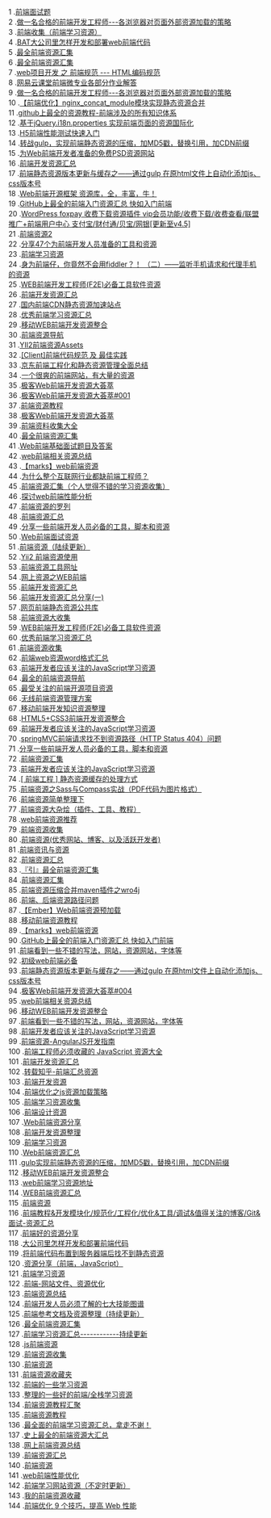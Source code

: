 1 .[前端面试题](http://blog.csdn.net/kongjiea/article/details/46341575?locationNum=14&fps=1)  
2 .[做一名合格的前端开发工程师---各浏览器对页面外部资源加载的策略](http://blog.csdn.net/m13666368773/article/details/7516427?locationNum=15&fps=1)  
3 .[前端收集（前端学习资源）](http://blog.csdn.net/bingqingsuimeng/article/details/17277123?locationNum=1&fps=1)  
4 .[BAT大公司里怎样开发和部署web前端代码](http://blog.csdn.net/xllily_11/article/details/51957002?locationNum=1&fps=1)  
5 .[最全前端资源汇集](http://blog.csdn.net/ZGhekuiwu/article/details/53869843?locationNum=3&fps=1)  
6 .[最全前端资源汇集](http://blog.csdn.net/yuexianchang/article/details/51188309?locationNum=1&fps=1)  
7 .[web项目开发 之 前端规范 --- HTML编码规范](http://blog.csdn.net/xllily_11/article/details/51249029?locationNum=7&fps=1)  
8 .[网易云课堂前端微专业各部分作业解答](http://blog.csdn.net/sinat_27304985/article/details/46293583?locationNum=14&fps=1)  
9 .[做一名合格的前端开发工程师---各浏览器对页面外部资源加载的策略](http://blog.csdn.net/dz45693/article/details/7536133?locationNum=8&fps=1)  
10 .[【前端优化】nginx_concat_module模块实现静态资源合并](http://blog.csdn.net/bill200711022/article/details/8300250?locationNum=1&fps=1)  
11 .[github上最全的资源教程-前端涉及的所有知识体系](http://blog.csdn.net/qq_34348873/article/details/52572008?locationNum=2&fps=1)  
12 .[基于jQuery.i18n.properties 实现前端页面的资源国际化](http://blog.csdn.net/aixiaoyang168/article/details/49336709?locationNum=11&fps=1)  
13 .[H5前端性能测试快速入门](http://blog.csdn.net/TMQ1225/article/details/51909790?locationNum=11&fps=1)  
14 .[转战gulp，实现前端静态资源的压缩，加MD5戳，替换引用，加CDN前缀](http://blog.csdn.net/cczhumin/article/details/50990726?locationNum=12&fps=1)  
15 .[为Web前端开发者准备的免费PSD资源网站](http://blog.csdn.net/Iamduoluo/article/details/8043612?locationNum=3&fps=1)  
16 .[前端开发资源汇总](http://blog.csdn.net/u011461420/article/details/51853748?locationNum=15&fps=1)  
17 .[前端静态资源版本更新与缓存之——通过gulp 在原html文件上自动化添加js、css版本号](http://blog.csdn.net/zch681990/article/details/52421871?locationNum=13&fps=1)  
18 .[Web前端开源框架 资源库，全，丰富，牛！](http://blog.csdn.net/feiying008/article/details/43966565?locationNum=10&fps=1)  
19 .[GitHub上最全的前端入门资源汇总 快如入门前端](http://blog.csdn.net/kun5706947/article/details/52573969?locationNum=4&fps=1)  
20 .[WordPress foxpay 收费下载资源插件 vip会员功能/收费下载/收费查看/联盟推广+前端用户中心 支付宝/财付通/贝宝/网银[更新至v4.5]](http://blog.csdn.net/huaive/article/details/45936055?locationNum=10&fps=1)  
21 .[前端资源2](http://blog.csdn.net/kun5706947/article/details/52574128?locationNum=2&fps=1)  
22 .[分享47个为前端开发人员准备的工具和资源](http://blog.csdn.net/Tizian/article/details/7864294?locationNum=7&fps=1)  
23 .[前端学习资源](http://blog.csdn.net/yongxiaokang1/article/details/43762593?locationNum=5&fps=1)  
24 .[身为前端仔，你竟然不会用fiddler？！  （二）——监听手机请求和代理手机的资源](http://blog.csdn.net/minidrupal/article/details/42147453?locationNum=3&fps=1)  
25 .[WEB前端开发工程师(F2E)必备工具软件资源](http://blog.csdn.net/lvjin110/article/details/37913625?locationNum=10&fps=1)  
26 .[前端开发资源汇总](http://blog.csdn.net/github_34419871/article/details/51986853?locationNum=3&fps=1)  
27 .[国内前端CDN静态资源加速站点](http://blog.csdn.net/playboyanta123/article/details/43487759?locationNum=11&fps=1)  
28 .[优秀前端学习资源汇总](http://blog.csdn.net/zdp072/article/details/21276967?locationNum=4&fps=1)  
29 .[移动WEB前端开发资源整合](http://blog.csdn.net/shimadongxue/article/details/51955892?locationNum=6&fps=1)  
30 .[前端资源导航](http://blog.csdn.net/confidence68/article/details/39478717?locationNum=10&fps=1)  
31 .[YII2前端资源Assets](http://blog.csdn.net/ying1989920/article/details/45272153?locationNum=6&fps=1)  
32 .[[Client]前端代码规范 及 最佳实践](http://blog.csdn.net/huodianyan/article/details/40817125?locationNum=6&fps=1)  
33 .[京东前端工程化和静态资源管理全面总结](http://blog.csdn.net/u010191243/article/details/52081836?locationNum=10&fps=1)  
34 .[一个很爽的前端网站，有大量的资源](http://blog.csdn.net/newjueqi/article/details/8535476?locationNum=15&fps=1)  
35 .[极客Web前端开发资源大荟萃](http://blog.csdn.net/jjfat/article/details/38845329?locationNum=12&fps=1)  
36 .[极客Web前端开发资源大荟萃#001](http://blog.csdn.net/jjfat/article/details/38388519?locationNum=13&fps=1)  
37 .[前端资源教程](http://blog.csdn.net/cengjingcanghai123/article/details/50942821?locationNum=7&fps=1)  
38 .[极客Web前端开发资源大荟萃](http://blog.csdn.net/jjfat/article/details/39181433?locationNum=11&fps=1)  
39 .[前端资料收集大全](http://blog.csdn.net/zhangchen124/article/details/52557516?locationNum=2&fps=1)  
40 .[最全前端资源汇集](http://blog.csdn.net/zgrkaka/article/details/51535518?locationNum=4&fps=1)  
41 .[Web前端基础面试题目及答案](http://blog.csdn.net/qq443068902/article/details/51549607?locationNum=15&fps=1)  
42 .[web前端相关资源总结](http://blog.csdn.net/zhengyinhui100/article/details/8207140?locationNum=13&fps=1)  
43 .[【marks】web前端资源](http://blog.csdn.net/u010698554/article/details/20643883?locationNum=12&fps=1)  
44 .[为什么整个互联网行业都缺前端工程师？](http://blog.csdn.net/vuturn/article/details/46593013?locationNum=8&fps=1)  
45 .[前端资源汇集（个人觉得不错的学习资源收集）](http://blog.csdn.net/u014516981/article/details/51542388?locationNum=1&fps=1)  
46 .[探讨web前端性能分析](http://blog.csdn.net/liaozhongping/article/details/51029250?locationNum=3&fps=1)  
47 .[前端资源的罗列](http://blog.csdn.net/qishuixian/article/details/41131275?locationNum=11&fps=1)  
48 .[前端资源汇总](http://blog.csdn.net/shuawanxiao/article/details/50418994?locationNum=9&fps=1)  
49 .[分享一些前端开发人员必备的工具，脚本和资源](http://blog.csdn.net/jjfat/article/details/7834884?locationNum=14&fps=1)  
50 .[Web前端面试资源](http://blog.csdn.net/zxy9602/article/details/50791040?locationNum=13&fps=1)  
51 .[前端资源（陆续更新）](http://blog.csdn.net/FuDesign2008/article/details/5963682?locationNum=10&fps=1)  
52 .[Yii2 前端资源使用](http://blog.csdn.net/jia_bowen/article/details/50177329?locationNum=7&fps=1)  
53 .[前端资源工具网址](http://blog.csdn.net/u012193330/article/details/42774725?locationNum=8&fps=1)  
54 .[网上资源之WEB前端](http://blog.csdn.net/zhangjie617/article/details/6651923?locationNum=15&fps=1)  
55 .[前端开发资源汇总](http://blog.csdn.net/liangjinliang/article/details/48475419?locationNum=11&fps=1)  
56 .[前端开发资源汇总分享(一)](http://blog.csdn.net/happyduoduo1/article/details/51809755?locationNum=14&fps=1)  
57 .[网页前端静态资源公共库](http://blog.csdn.net/Gane_Cheng/article/details/53148200?locationNum=2&fps=1)  
58 .[前端资源大收集](http://blog.csdn.net/pingfan592/article/details/50779154?locationNum=15&fps=1)  
59 .[WEB前端开发工程师(F2E)必备工具软件资源](http://blog.csdn.net/daixh/article/details/4795588?locationNum=12&fps=1)  
60 .[优秀前端学习资源汇总](http://blog.csdn.net/lee1991723/article/details/41080385?locationNum=6&fps=1)  
61 .[前端资源收集](http://blog.csdn.net/u012263973/article/details/44877627?locationNum=5&fps=1)  
62 .[前端web资源word格式汇总](http://blog.csdn.net/qq20004604/article/details/52137865?locationNum=4&fps=1)  
63 .[前端开发者应该关注的JavaScript学习资源](http://blog.csdn.net/laoxiao1987/article/details/7524255?locationNum=5&fps=1)  
64 .[最全的前端资源导航](http://blog.csdn.net/robotboy123/article/details/50894674?locationNum=14&fps=1)  
65 .[最受关注的前端开源项目资源](http://blog.csdn.net/lalala003/article/details/9250963?locationNum=4&fps=1)  
66 .[无线前端资源管理方案](http://blog.csdn.net/xiongzhengxiang/article/details/8474724?locationNum=9&fps=1)  
67 .[移动前端开发知识资源整理](http://blog.csdn.net/helloxiaoliang/article/details/50673548?locationNum=9&fps=1)  
68 .[HTML5+CSS3前端开发资源整合](http://blog.csdn.net/rochsoft/article/details/50674110?locationNum=12&fps=1)  
69 .[前端开发者应该关注的JavaScript学习资源](http://blog.csdn.net/nowgoant/article/details/6551994?locationNum=9&fps=1)  
70 .[springMVC前端请求找不到资源路径（HTTP Status 404）问题](http://blog.csdn.net/nchu2020/article/details/50816068?locationNum=8&fps=1)  
71 .[分享一些前端开发人员必备的工具，脚本和资源](http://blog.csdn.net/xusongsong520/article/details/7837052?locationNum=11&fps=1)  
72 .[前端资源汇集](http://blog.csdn.net/ssisse/article/details/51542831?locationNum=6&fps=1)  
73 .[前端开发者应该关注的JavaScript学习资源](http://blog.csdn.net/wkyb608/article/details/6222495?locationNum=6&fps=1)  
74 .[[ 前端工程 ] 静态资源缓存的处理方式](http://blog.csdn.net/yangzhihello/article/details/53131528?locationNum=12&fps=1)  
75 .[前端资源之Sass与Compass实战（PDF代码为图片格式）](http://blog.csdn.net/sinat_25497313/article/details/43266761?locationNum=1&fps=1)  
76 .[前端资源简单整理下](http://blog.csdn.net/cuifancastle/article/details/51447219?locationNum=5&fps=1)  
77 .[前端资源大杂烩（插件、工具、教程）](http://blog.csdn.net/JunBo_Song/article/details/52194090?locationNum=9&fps=1)  
78 .[web前端资源推荐](http://blog.csdn.net/hmy1106/article/details/45667683?locationNum=13&fps=1)  
79 .[前端资源收集](http://blog.csdn.net/chuganghong/article/details/37809215?locationNum=7&fps=1)  
80 .[前端资源(优秀网站、博客、以及活跃开发者)](http://blog.csdn.net/gao497278979/article/details/52089406?locationNum=5&fps=1)  
81 .[前端资讯与资源](http://blog.csdn.net/CareChere/article/details/51931395?locationNum=8&fps=1)  
82 .[前端资源汇总](http://blog.csdn.net/houyaowei/article/details/51444861?locationNum=10&fps=1)  
83 .[『引』最全前端资源汇集](http://blog.csdn.net/lyb0924/article/details/51544585?locationNum=8&fps=1)  
84 .[前端资源汇集](http://blog.csdn.net/oTangGuoQiang/article/details/52980758?locationNum=5&fps=1)  
85 .[前端资源压缩合并maven插件之wro4j](http://blog.csdn.net/shut1k/article/details/49848509?locationNum=15&fps=1)  
86 .[前端、后端资源路径问题](http://blog.csdn.net/emperorandking/article/details/46928585?locationNum=7&fps=1)  
87 .[【Ember】Web前端资源预加载](http://blog.csdn.net/taniqng/article/details/41893977?locationNum=4&fps=1)  
88 .[移动前端资源教程](http://blog.csdn.net/Su_tianbiao/article/details/51140074?locationNum=11&fps=1)  
89 .[【marks】web前端资源](http://blog.csdn.net/zheng963/article/details/48439257?locationNum=11&fps=1)  
90 .[GitHub上最全的前端入门资源汇总 快如入门前端](http://blog.csdn.net/u010008303/article/details/52933285?locationNum=10&fps=1)  
91 .[前端看到一些不错的写法，网站，资源网站，字体等](http://blog.csdn.net/sqfbeijing/article/details/47130637?locationNum=8&fps=1)  
92 .[初级web前端必备](http://blog.csdn.net/OLiver_web/article/details/53769262?locationNum=7&fps=1)  
93 .[前端静态资源版本更新与缓存之——通过gulp 在原html文件上自动化添加js、css版本号](http://blog.csdn.net/Gavid0124/article/details/53811692?locationNum=5&fps=1)  
94 .[极客Web前端开发资源大荟萃#004](http://blog.csdn.net/formyth/article/details/42457251?locationNum=1&fps=1)  
95 .[web前端相关资源总结](http://blog.csdn.net/silent527/article/details/8214599?locationNum=2&fps=1)  
96 .[移动WEB前端开发资源整合](http://blog.csdn.net/lloyvhe/article/details/50082425?locationNum=2&fps=1)  
97 .[前端看到一些不错的写法，网站，资源网站，字体等](http://blog.csdn.net/sqfbeijing/article/details/48549671?locationNum=4&fps=1)  
98 .[前端开发者应该关注的JavaScript学习资源](http://blog.csdn.net/geekone/article/details/6295930?locationNum=6&fps=1)  
99 .[前端资源-AngularJS开发指南](http://blog.csdn.net/natalie86/article/details/45201275?locationNum=3&fps=1)  
100 .[前端工程师必须收藏的 JavaScript 资源大全](http://blog.csdn.net/qq_34047841/article/details/52296721?locationNum=12&fps=1)  
101 .[前端开发资源汇总](http://blog.csdn.net/fengye12zjs/article/details/53634427?locationNum=6&fps=1)  
102 .[转载知乎-前端汇总资源](http://blog.csdn.net/ssisse/article/details/52371888?locationNum=13&fps=1)  
103 .[前端开发资源](http://blog.csdn.net/bzjbest/article/details/49755365?locationNum=13&fps=1)  
104 .[前端优化之js资源加载策略](http://blog.csdn.net/shut1k/article/details/49848535?locationNum=5&fps=1)  
105 .[前端学习资源收集](http://blog.csdn.net/Johnny0991/article/details/51778743?locationNum=14&fps=1)  
106 .[前端设计资源](http://blog.csdn.net/mg1616/article/details/45273789?locationNum=9&fps=1)  
107 .[Web前端资源分享](http://blog.csdn.net/qian_xiaona/article/details/49621729?locationNum=8&fps=1)  
108 .[前端开发资源整理](http://blog.csdn.net/dailyye/article/details/47790031?locationNum=7&fps=1)  
109 .[前端学习资源](http://blog.csdn.net/LJF1994/article/details/51997153?locationNum=2&fps=1)  
110 .[Web前端资源汇总](http://blog.csdn.net/imail2016/article/details/51764087?locationNum=3&fps=1)  
111 .[gulp实现前端静态资源的压缩，加MD5戳，替换引用，加CDN前缀](http://blog.csdn.net/Gavid0124/article/details/53841917?locationNum=4&fps=1)  
112 .[移动WEB前端开发资源整合](http://blog.csdn.net/lzsddff/article/details/49946279?locationNum=6&fps=1)  
113 .[web前端学习资源地址](http://blog.csdn.net/u011313703/article/details/50496417?locationNum=15&fps=1)  
114 .[WEB前端资源汇总](http://blog.csdn.net/ThePromonkeyOf_HeLuo/article/details/52928152?locationNum=15&fps=1)  
115 .[前端资源](http://blog.csdn.net/a599070001/article/details/33742719?locationNum=4&fps=1)  
116 .[前端教程&开发模块化/规范化/工程化/优化&工具/调试&值得关注的博客/Git&面试-资源汇总](http://blog.csdn.net/java_goodstudy/article/details/53166713?locationNum=4&fps=1)  
117 .[前端好的资源分享](http://blog.csdn.net/yuanmei1986/article/details/50457905?locationNum=10&fps=1)  
118 .[大公司里怎样开发和部署前端代码](http://blog.csdn.net/Meseal/article/details/53371606?locationNum=2&fps=1)  
119 .[将前端代码布置到服务器端后找不到静态资源](http://blog.csdn.net/u014266077/article/details/53536058?locationNum=2&fps=1)  
120 .[资源分享（前端，JavaScript）](http://blog.csdn.net/ideal_me/article/details/51217920?locationNum=3&fps=1)  
121 .[前端学习资源](http://blog.csdn.net/x_zcl/article/details/51896506?locationNum=8&fps=1)  
122 .[前端-网站文件、资源优化](http://blog.csdn.net/qq_36631168/article/details/53116484?locationNum=9&fps=1)  
123 .[前端资源总结](http://blog.csdn.net/qq_36411393/article/details/52913190?locationNum=6&fps=1)  
124 .[前端开发人员必须了解的七大技能图谱](http://blog.csdn.net/l1063951462/article/details/53504474?locationNum=9&fps=1)  
125 .[前端参考文档及资源整理（持续更新）](http://blog.csdn.net/baidu_28312631/article/details/52860345?locationNum=5&fps=1)  
126 .[最全前端资源汇集](http://blog.csdn.net/u010008303/article/details/52934176?locationNum=8&fps=1)  
127 .[前端学习资源汇总------------持续更新](http://blog.csdn.net/u010537398/article/details/52027767?locationNum=3&fps=1)  
128 .[js前端资源](http://blog.csdn.net/u013142248/article/details/53636987?locationNum=1&fps=1)  
129 .[前端资源收集](http://blog.csdn.net/wwwasw/article/details/51712602?locationNum=14&fps=1)  
130 .[前端资源](http://blog.csdn.net/qq_24591547/article/details/52350890?locationNum=13&fps=1)  
131 .[前端资源收藏夹](http://blog.csdn.net/Dong_PT/article/details/52100897?locationNum=12&fps=1)  
132 .[前端的一些学习资源](http://blog.csdn.net/sinat_26694359/article/details/51647418?locationNum=1&fps=1)  
133 .[整理的一些好的前端/全栈学习资源](http://blog.csdn.net/qq_18663357/article/details/54341033?locationNum=5&fps=1)  
134 .[前端资源教程汇聚](http://blog.csdn.net/w786572258/article/details/52944684?locationNum=12&fps=1)  
135 .[前端资源教程](http://blog.csdn.net/NotBad_/article/details/53020716?locationNum=13&fps=1)  
136 .[最全面的前端学习资源汇总，拿走不谢！](http://blog.csdn.net/w3cschoolcn/article/details/52768776?locationNum=1&fps=1)  
137 .[史上最全的前端资源大汇总](http://blog.csdn.net/MR_LP/article/details/54408782?locationNum=9&fps=1)  
138 .[网上前端资源总结](http://blog.csdn.net/liyong5695/article/details/52354368?locationNum=9&fps=1)  
139 .[前端资源汇总](http://blog.csdn.net/cut007/article/details/54135472?locationNum=3&fps=1)  
140 .[前端资源](http://blog.csdn.net/u011244794/article/details/52493212?locationNum=2&fps=1)  
141 .[web前端性能优化](http://blog.csdn.net/wuyou1336/article/details/54379650?locationNum=7&fps=1)  
142 .[前端学习网站资源（不定时更新）](http://blog.csdn.net/omayyouhappy/article/details/54405699?locationNum=14&fps=1)  
143 .[我的前端资源收藏](http://blog.csdn.net/TeiketsuCheng/article/details/50983706?locationNum=14&fps=1)  
144 .[前端优化 9 个技巧，提高 Web 性能](http://blog.csdn.net/wuyou1336/article/details/54380480?locationNum=7&fps=1)  
